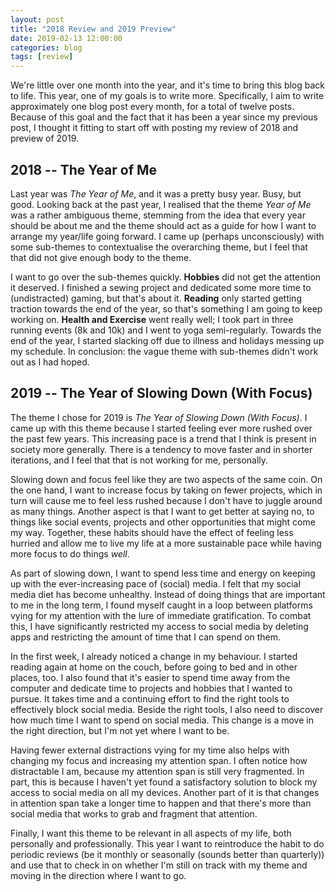 ```yaml
---
layout: post
title: "2018 Review and 2019 Preview"
date: 2019-02-13 12:00:00
categories: blog
tags: [review]
---
```


We're little over one month into the year, and it's time to bring this blog back to life. This year, one of my goals is to write more. Specifically, I aim to write approximately one blog post every month, for a total of twelve posts. Because of this goal and the fact that it has been a year since my previous post, I thought it fitting to start off with posting my review of 2018 and preview of 2019.

<!-- more -->

## 2018 -- The Year of Me

Last year was _The Year of Me_, and it was a pretty busy year. Busy, but good. Looking back at the past year, I realised that the theme _Year of Me_ was a rather ambiguous theme, stemming from the idea that every year should be about me and the theme should act as a guide for how I want to arrange my year/life going forward. I came up (perhaps unconsciously) with some sub-themes to contextualise the overarching theme, but I feel that that did not give enough body to the theme.

I want to go over the sub-themes quickly. **Hobbies** did not get the attention it deserved. I finished a sewing project and dedicated some more time to (undistracted) gaming, but that's about it. **Reading** only started getting traction towards the end of the year, so that's something I am going to keep working on. **Health and Exercise** went really well; I took part in three running events (8k and 10k) and I went to yoga semi-regularly. Towards the end of the year, I started slacking off due to illness and holidays messing up my schedule. In conclusion: the vague theme with sub-themes didn't work out as I had hoped.

## 2019 -- The Year of Slowing Down (With Focus)

The theme I chose for 2019 is _The Year of Slowing Down (With Focus)_. I came up with this theme because I started feeling ever more rushed over the past few years. This increasing pace is a trend that I think is present in society more generally. There is a tendency to move faster and in shorter iterations, and I feel that that is not working for me, personally.

Slowing down and focus feel like they are two aspects of the same coin. On the one hand, I want to increase focus by taking on fewer projects, which in turn will cause me to feel less rushed because I don't have to juggle around as many things. Another aspect is that I want to get better at saying no, to things like social events, projects and other opportunities that might come my way. Together, these habits should have the effect of feeling less hurried and allow me to live my life at a more sustainable pace while having more focus to do things _well_.

<!-- ### Slowing Down -->
As part of slowing down, I want to spend less time and energy on keeping up with the ever-increasing pace of (social) media. I felt that my social media diet has become unhealthy. Instead of doing things that are important to me in the long term, I found myself caught in a loop between platforms vying for my attention with the lure of immediate gratification. To combat this, I have significantly restricted my access to social media by deleting apps and restricting the amount of time that I can spend on them.

In the first week, I already noticed a change in my behaviour. I started reading again at home on the couch, before going to bed and in other places, too. I also found that it's easier to spend time away from the computer and dedicate time to projects and hobbies that I wanted to pursue. It takes time and a continuing effort to find the right tools to effectively block social media. Beside the right tools, I also need to discover how much time I want to spend on social media. This change is a move in the right direction, but I'm not yet where I want to be.

<!-- ### Focus -->
Having fewer external distractions vying for my time also helps with changing my focus and increasing my attention span. I often notice how distractable I am, because my attention span is still very fragmented. In part, this is because I haven't yet found a satisfactory solution to block my access to social media on all my devices. Another part of it is that changes in attention span take a longer time to happen and that there's more than social media that works to grab and fragment that attention.

<!-- ## Concluding Remarks -->
Finally, I want this theme to be relevant in all aspects of my life, both personally and professionally. This year I want to reintroduce the habit to do periodic reviews (be it monthly or seasonally (sounds better than quarterly)) and use that to check in on whether I'm still on track with my theme and moving in the direction where I want to go.
